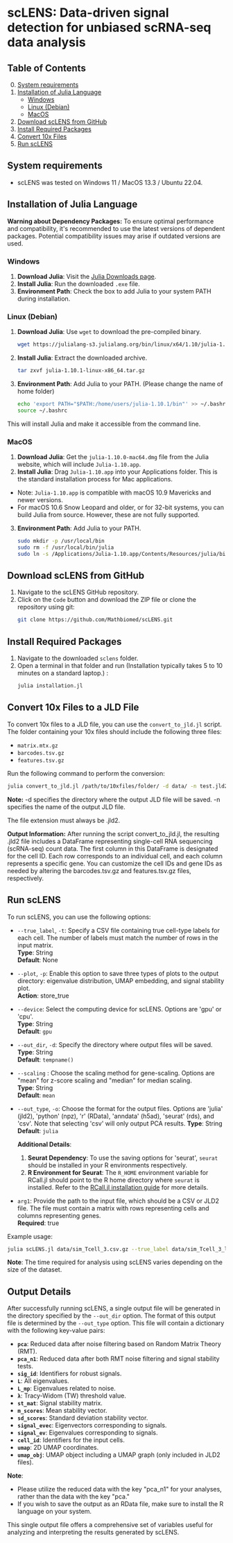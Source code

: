 # scLENS: Data-driven signal detection for unbiased scRNA-seq data analysis

## Table of Contents
0. [System requirements](#system-requirements)
1. [Installation of Julia Language](#installation-of-julia-language)
    - [Windows](#windows)
    - [Linux (Debian)](#linux-debian)
    - [MacOS](#macos)
2. [Download scLENS from GitHub](#download-sclens-from-github)
3. [Install Required Packages](#install-required-packages)
4. [Convert 10x Files](#convert-10x-files-to-a-jld-file)
5. [Run scLENS](#run-sclens)

## System requirements
- scLENS was tested on Windows 11 / MacOS 13.3 / Ubuntu 22.04.

## Installation of Julia Language
**Warning about Dependency Packages:** To ensure optimal performance and compatibility, it's recommended to use the latest versions of dependent packages. Potential compatibility issues may arise if outdated versions are used.

### Windows

1. **Download Julia**: Visit the [Julia Downloads page](https://julialang.org/downloads/).
2. **Install Julia**: Run the downloaded `.exe` file.
3. **Environment Path**: Check the box to add Julia to your system PATH during installation.

### Linux (Debian)

1. **Download Julia**: Use `wget` to download the pre-compiled binary.
    ```bash
    wget https://julialang-s3.julialang.org/bin/linux/x64/1.10/julia-1.10.1-linux-x86_64.tar.gz
    ```
2. **Install Julia**: Extract the downloaded archive.
    ```bash
    tar zxvf julia-1.10.1-linux-x86_64.tar.gz
    ```
3. **Environment Path**: Add Julia to your PATH. (Please change the name of home folder)
    ```bash
    echo 'export PATH="$PATH:/home/users/julia-1.10.1/bin"' >> ~/.bashrc
    source ~/.bashrc
    ```
This will install Julia and make it accessible from the command line.

### MacOS

1. **Download Julia**: Get the `julia-1.10.0-mac64.dmg` file from the Julia website, which will include `Julia-1.10.app`.
2. **Install Julia**: Drag `Julia-1.10.app` into your Applications folder. This is the standard installation process for Mac applications.
- Note: `Julia-1.10.app` is compatible with macOS 10.9 Mavericks and newer versions.
- For macOS 10.6 Snow Leopard and older, or for 32-bit systems, you can build Julia from source. However, these are not fully supported.
3. **Environment Path**: Add Julia to your PATH.
    ```bash
    sudo mkdir -p /usr/local/bin
    sudo rm -f /usr/local/bin/julia
    sudo ln -s /Applications/Julia-1.10.app/Contents/Resources/julia/bin/julia /usr/local/bin/julia
    ```

## Download scLENS from GitHub

1. Navigate to the scLENS GitHub repository.
2. Click on the `Code` button and download the ZIP file or clone the repository using git:
    ```bash
    git clone https://github.com/Mathbiomed/scLENS.git
    ```

## Install Required Packages

1. Navigate to the downloaded `sclens` folder.
2. Open a terminal in that folder and run (Installation typically takes 5 to 10 minutes on a standard laptop.) :
    ```bash
    julia installation.jl
    ```

## Convert 10x Files to a JLD File

To convert 10x files to a JLD file, you can use the `convert_to_jld.jl` script. The folder containing your 10x files should include the following three files:

- `matrix.mtx.gz`
- `barcodes.tsv.gz`
- `features.tsv.gz`

Run the following command to perform the conversion:

```bash
julia convert_to_jld.jl /path/to/10xfiles/folder/ -d data/ -n test.jld2
```

**Note:**
-d specifies the directory where the output JLD file will be saved.
-n specifies the name of the output JLD file.

The file extension must always be .jld2.

**Output Information:**
After running the script convert_to_jld.jl, the resulting .jld2 file includes a DataFrame representing single-cell RNA sequencing (scRNA-seq) count data. The first column in this DataFrame is designated for the cell ID. Each row corresponds to an individual cell, and each column represents a specific gene. You can customize the cell IDs and gene IDs as needed by altering the barcodes.tsv.gz and features.tsv.gz files, respectively.

## Run scLENS

To run scLENS, you can use the following options:

- `--true_label`, `-t`: Specify a CSV file containing true cell-type labels for each cell. The number of labels must match the number of rows in the input matrix.  
  **Type**: String  
  **Default**: None

- `--plot`, `-p`: Enable this option to save three types of plots to the output directory: eigenvalue distribution, UMAP embedding, and signal stability plot.  
  **Action**: store_true

- `--device`: Select the computing device for scLENS. Options are 'gpu' or 'cpu'.  
  **Type**: String  
  **Default**: `gpu`

- `--out_dir`, `-d`: Specify the directory where output files will be saved.  
  **Type**: String  
  **Default**: `tempname()`
  
- `--scaling` : Choose the scaling method for gene-scaling. Options are "mean" for z-score scaling and "median" for median scaling.  
  **Type**: String  
  **Default**: `mean`

- `--out_type`, `-o`: Choose the format for the output files. Options are 'julia' (jld2), 'python' (npz), 'r' (RData), 'anndata' (h5ad), 'seurat' (rds), and 'csv'. Note that selecting 'csv' will only output PCA results.
  **Type**: String  
  **Default**: `julia`
  
  **Additional Details**:
  1. **Seurat Dependency**: To use the saving options for 'seurat', `seurat` should be installed in your R environments respectively.
  2. **R Environment for Seurat**: The `R_HOME` environment variable for RCall.jl should point to the R home directory where `seurat` is installed. Refer to the [RCall.jl installation guide](https://juliainterop.github.io/RCall.jl/stable/installation/) for more details.
  
- `arg1`: Provide the path to the input file, which should be a CSV or JLD2 file. The file must contain a matrix with rows representing cells and columns representing genes.  
  **Required**: true


Example usage:

```bash
julia scLENS.jl data/sim_Tcell_3.csv.gz --true_label data/sim_Tcell_3_l.csv --out_dir out_dir --device cpu --out_type julia --plot
```
**Note**: The time required for analysis using scLENS varies depending on the size of the dataset.

## Output Details

After successfully running scLENS, a single output file will be generated in the directory specified by the `--out_dir` option. The format of this output file is determined by the `--out_type` option. This file will contain a dictionary with the following key-value pairs:

- **`pca`**: Reduced data after noise filtering based on Random Matrix Theory (RMT).
- **`pca_n1`**: Reduced data after both RMT noise filtering and signal stability tests.
- **`sig_id`**: Identifiers for robust signals.
- **`L`**: All eigenvalues.
- **`L_mp`**: Eigenvalues related to noise.
- **`λ`**: Tracy-Widom (TW) threshold value.
- **`st_mat`**: Signal stability matrix.
- **`m_scores`**: Mean stability vector.
- **`sd_scores`**: Standard deviation stability vector.
- **`signal_evec`**: Eigenvectors corresponding to signals.
- **`signal_ev`**: Eigenvalues corresponding to signals.
- **`cell_id`**: Identifiers for the input cells.
- **`umap`**: 2D UMAP coordinates.
- **`umap_obj`**: UMAP object including a UMAP graph (only included in JLD2 files).

**Note**: 
- Please utilize the reduced data with the key "pca_n1" for your analyses, rather than the data with the key "pca."
- If you wish to save the output as an RData file, make sure to install the R language on your system.

This single output file offers a comprehensive set of variables useful for analyzing and interpreting the results generated by scLENS.

